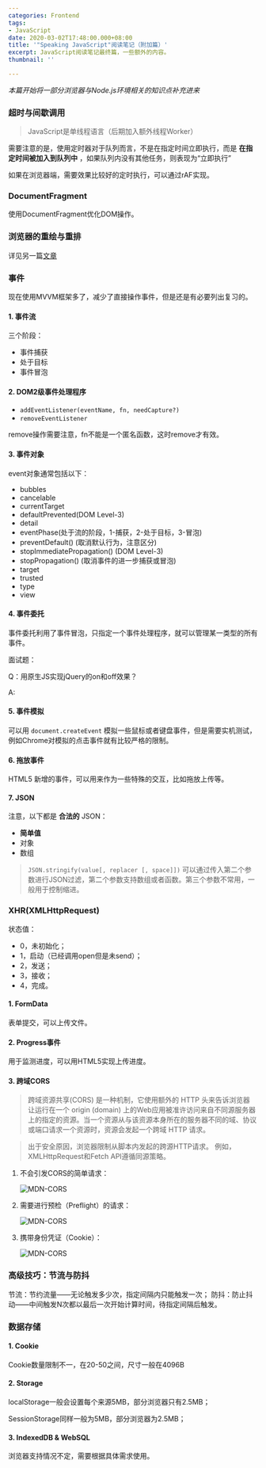 ```yaml
---
categories: Frontend
tags:
- JavaScript
date: 2020-03-02T17:48:00.000+08:00
title: '"Speaking JavaScript"阅读笔记（附加篇）'
excerpt: JavaScript阅读笔记最终篇，一些额外的内容。
thumbnail: ''

---
```

_本篇开始将一部分浏览器与Node.js环境相关的知识点补充进来_

### 超时与间歇调用

> JavaScript是单线程语言（后期加入额外线程Worker）

需要注意的是，使用定时器对于队列而言，不是在指定时间立即执行，而是 __在指定时间被加入到队列中__ ，如果队列内没有其他任务，则表现为“立即执行”

如果在浏览器端，需要效果比较好的定时执行，可以通过rAF实现。

### DocumentFragment

使用DocumentFragment优化DOM操作。

### 浏览器的重绘与重排

详见另一篇[文章](https://blog.sparking.app/post?id=fe%252F%25E6%25B5%258F%25E8%25A7%2588%25E5%2599%25A8%25E7%259A%2584%25E9%2587%258D%25E7%25BB%2598-repaint-%25E4%25B8%258E%25E9%2587%258D%25E6%258E%2592-reflow-%25E6%259C%25BA%25E5%2588%25B6 "重绘与重排")

### 事件

现在使用MVVM框架多了，减少了直接操作事件，但是还是有必要列出复习的。

#### 1. 事件流

三个阶段：

* 事件捕获
* 处于目标
* 事件冒泡

#### 2. DOM2级事件处理程序

* `addEventListener(eventName, fn, needCapture?)`
* `removeEventListener`

remove操作需要注意，fn不能是一个匿名函数，这时remove才有效。

#### 3. 事件对象

event对象通常包括以下：

* bubbles
* cancelable
* currentTarget
* defaultPrevented(DOM Level-3)
* detail
* eventPhase(处于流的阶段，1-捕获，2-处于目标，3-冒泡)
* preventDefault() (取消默认行为，注意区分)
* stopImmediatePropagation() (DOM Level-3)
* stopPropagation() (取消事件的进一步捕获或冒泡)
* target
* trusted
* type
* view

#### 4. 事件委托

事件委托利用了事件冒泡，只指定一个事件处理程序，就可以管理某一类型的所有事件。

面试题：

Q：用原生JS实现jQuery的on和off效果？

A:

#### 5. 事件模拟

可以用 `document.createEvent` 模拟一些鼠标或者键盘事件，但是需要实机测试，例如Chrome对模拟的点击事件就有比较严格的限制。

#### 6. 拖放事件

HTML5 新增的事件，可以用来作为一些特殊的交互，比如拖放上传等。

#### 7. JSON

注意，以下都是 **合法的** JSON：

* **简单值**
* 对象
* 数组

> `JSON.stringify(value[, replacer [, space]])` 可以通过传入第二个参数进行JSON过滤，第二个参数支持数组或者函数。第三个参数不常用，一般用于控制缩进。

### XHR(XMLHttpRequest)

状态值：

* 0，未初始化；
* 1，启动（已经调用open但是未send）；
* 2，发送；
* 3，接收；
* 4，完成。

#### 1. FormData

表单提交，可以上传文件。

#### 2. Progress事件

用于监测进度，可以用HTML5实现上传进度。

#### 3. 跨域CORS

> 跨域资源共享(CORS) 是一种机制，它使用额外的 HTTP 头来告诉浏览器  让运行在一个 origin (domain) 上的Web应用被准许访问来自不同源服务器上的指定的资源。当一个资源从与该资源本身所在的服务器不同的域、协议或端口请求一个资源时，资源会发起一个跨域 HTTP 请求。

> 出于安全原因，浏览器限制从脚本内发起的跨源HTTP请求。 例如，XMLHttpRequest和Fetch API遵循同源策略。

1. 不会引发CORS的简单请求：

   ![MDN-CORS](https://oss.sparkling.fun/puburl/VfwsaPAQhV/CORS_simple-request.png)
2. 需要进行预检（Preflight）的请求：

   ![MDN-CORS](https://oss.sparkling.fun/puburl/puogwu-2C1/CORS_preflight-request.png)
3. 携带身份凭证（Cookie）：

   ![MDN-CORS](https://oss.sparkling.fun/puburl/6uD8-ns9MM/CORS_with-credit.png)
   
### 高级技巧：节流与防抖

节流：节约流量——无论触发多少次，指定间隔内只能触发一次；
防抖：防止抖动——中间触发N次都以最后一次开始计算时间，待指定间隔后触发。

### 数据存储

#### 1. Cookie

Cookie数量限制不一，在20-50之间，尺寸一般在4096B

#### 2. Storage

localStorage一般会设置每个来源5MB，部分浏览器只有2.5MB；

SessionStorage同样一般为5MB，部分浏览器为2.5MB；

#### 3. IndexedDB & WebSQL

浏览器支持情况不定，需要根据具体需求使用。